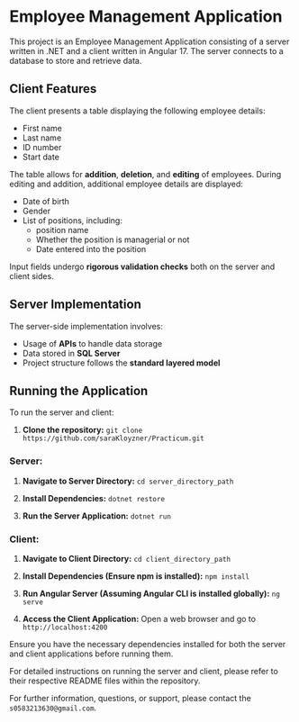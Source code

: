 


# Employee Management Application

This project is an Employee Management Application consisting of a server written in .NET and a client written in Angular 17. The server connects to a database to store and retrieve data.

## Client Features

The client presents a table displaying the following employee details:

- First name
- Last name
- ID number
- Start date

The table allows for **addition**, **deletion**, and **editing** of employees. During editing and addition, additional employee details are displayed:

- Date of birth
- Gender
- List of positions, including:
  - position name
  - Whether the position is managerial or not
  - Date entered into the position

Input fields undergo **rigorous validation checks** both on the server and client sides.

## Server Implementation

The server-side implementation involves:

- Usage of **APIs** to handle data storage
- Data stored in **SQL Server**
- Project structure follows the **standard layered model**

## Running the Application

To run the server and client:

1. **Clone the repository:** `git clone https://github.com/saraKloyzner/Practicum.git`

### Server:

1. **Navigate to Server Directory:**
   `cd server_directory_path`

2. **Install Dependencies:**
   `dotnet restore`

3. **Run the Server Application:**
   `dotnet run`

### Client:

1. **Navigate to Client Directory:**
   `cd client_directory_path`

2. **Install Dependencies (Ensure npm is installed):**
   `npm install`

3. **Run Angular Server (Assuming Angular CLI is installed globally):**
   `ng serve`

4. **Access the Client Application:**
   Open a web browser and go to `http://localhost:4200`

Ensure you have the necessary dependencies installed for both the server and client applications before running them.

For detailed instructions on running the server and client, please refer to their respective README files within the repository.

For further information, questions, or support, please contact the `s0583213630@gmail.com`.
